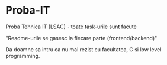 # Proba-IT
Proba Tehnica IT (LSAC) - toate task-urile sunt facute

"Readme-urile se gasesc la fiecare parte (frontend/backend)"










Da doamne sa intru ca nu mai rezist cu facultatea, C si low level programming.
